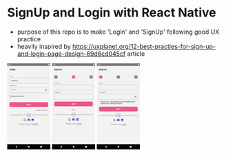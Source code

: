 # SignUp and Login with React Native
- purpose of this repo is to make 'Login' and 'SignUp' following good UX practice
- heavily inspired by https://uxplanet.org/12-best-practies-for-sign-up-and-login-page-design-69d6cd045cf article

<p float="left">
  <img src="/screenshoots/1.png" width="100" />
  <img src="/screenshoots/2.png" width="100" /> 
  <img src="/screenshoots/3.png" width="100" />
</p>

